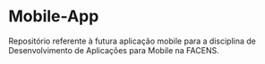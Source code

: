 # Mobile-App
Repositório referente à futura aplicação mobile para a disciplina de Desenvolvimento de Aplicações para Mobile na FACENS.
